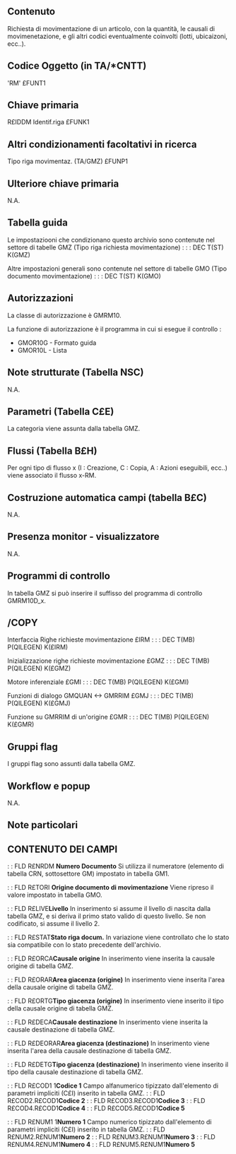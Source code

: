 ## Contenuto
Richiesta di movimentazione di un articolo, con la quantità, le causali di movimenetazione, e gli altri codici eventualmente coinvolti (lotti, ubicaizoni, ecc..).

## Codice Oggetto (in TA/*CNTT)
'RM'                               £FUNT1

## Chiave primaria
R£IDDM     Identif.riga            £FUNK1

## Altri condizionamenti facoltativi in ricerca
Tipo riga movimentaz.    (TA/GMZ)  £FUNP1

## Ulteriore chiave primaria
N.A.

## Tabella guida
Le impostaziooni che condizionano questo archivio sono contenute nel settore di tabelle GMZ (Tipo riga richiesta movimentazione) : 
 :  : DEC T(ST) K(GMZ)

Altre impostazioni generali sono contenute nel settore di tabelle GMO (Tipo documento movimentazione) : 
 :  : DEC T(ST) K(GMO)

## Autorizzazioni
La classe di autorizzazione è GMRM10.

La funzione di autorizzazione è il programma in cui si esegue il controllo : 
 * GMOR10G   -    Formato guida
 * GMOR10L   -    Lista

## Note strutturate (Tabella NSC)
N.A.

## Parametri (Tabella C£E)
La categoria viene assunta dalla tabella GMZ.

## Flussi (Tabella B£H)
Per ogni tipo di flusso x (I : Creazione, C : Copia, A : Azioni eseguibili, ecc..) viene associato il flusso x-RM.

## Costruzione automatica campi (tabella B£C)
N.A.

## Presenza monitor - visualizzatore
N.A.

## Programmi di controllo
In tabella GMZ si può inserire il suffisso del programma di controllo GMRM10D_x.

## /COPY
Interfaccia Righe richieste movimentazione £IRM : 
 :  : DEC T(MB) P(QILEGEN) K(£IRM)

Inizializzazione righe richieste movimentazione £GMZ : 
 :  : DEC T(MB) P(QILEGEN) K(£GMZ)

Motore inferenziale £GMI : 
 :  : DEC T(MB) P(QILEGEN) K(£GMI)

Funzioni di dialogo GMQUAN <-> GMRRIM £GMJ : 
 :  : DEC T(MB) P(QILEGEN) K(£GMJ)

Funzione su GMRRIM di un'origine £GMR : 
 :  : DEC T(MB) P(QILEGEN) K(£GMR)

## Gruppi flag
I gruppi flag sono assunti dalla tabella GMZ.

## Workflow e popup
N.A.

## Note particolari

## CONTENUTO DEI CAMPI
 :  : FLD R£NRDM **Numero Documento**
Si utilizza il numeratore (elemento di tabella CRN, sottosettore GM) impostato in tabella GM1.

 :  : FLD R£TORI **Origine documento di movimentazione**
Viene ripreso il valore impostato in tabella GMO.

 :  : FLD R£LIVE**Livello**
In inserimento si assume il livello di nascita dalla tabella GMZ, e si deriva il primo stato valido di questo livello. Se non codificato, si assume il livello 2.

 :  : FLD R£STAT**Stato riga docum.**
In variazione viene controllato che lo stato sia compatibile con lo stato precedente dell'archivio.

 :  : FLD R£ORCA**Causale origine**
In inserimento viene inserita la causale origine di tabella GMZ.

 :  : FLD R£ORAR**Area giacenza (origine)**
In inserimento viene inserita l'area della causale origine di tabella GMZ.

 :  : FLD R£ORTG**Tipo giacenza (origine)**
In inserimento viene inserito il tipo della causale origine di tabella GMZ.

 :  : FLD R£DECA**Causale destinazione**
In inserimento viene inserita la causale destinazione di tabella GMZ.

 :  : FLD R£DEORAR**Area giacenza (destinazione)**
In inserimento viene inserita l'area della causale destinazione di tabella GMZ.

 :  : FLD R£DETG**Tipo giacenza (destinazione)**
In inserimento viene inserito il tipo della causale destinazione di tabella GMZ.

 :  : FLD R£COD1 1**Codice 1**
Campo alfanumerico tipizzato dall'elemento di parametri impliciti (C£I) inserito in tabella GMZ.
 :  : FLD R£COD2.R£COD1**Codice 2**
 :  : FLD R£COD3.R£COD1**Codice 3**
 :  : FLD R£COD4.R£COD1**Codice 4**
 :  : FLD R£COD5.R£COD1**Codice 5**

 :  : FLD R£NUM1 1**Numero  1**
Campo numerico tipizzato dall'elemento di parametri impliciti (C£I) inserito in tabella GMZ.
 :  : FLD R£NUM2.R£NUM1**Numero  2**
 :  : FLD R£NUM3.R£NUM1**Numero  3**
 :  : FLD R£NUM4.R£NUM1**Numero  4**
 :  : FLD R£NUM5.R£NUM1**Numero  5**
